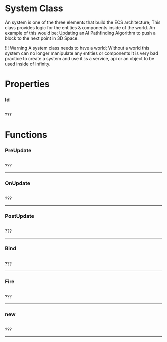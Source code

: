 # System Class
An system is one of the three elements that build the ECS architecture; This class provides logic for the entities & components inside of the world. An example of this would be; Updating an AI Pathfinding Algorithm to push a block to the next point in 3D Space.

!!! Warning
	A system class needs to have a world; Without a world this system can no longer manipulate any entities or components
	It is very bad practice to create a system and use it as a service, api or an object to be used inside of Infinity.

# Properties
### Id
```

```

???

# Functions
### PreUpdate
```

```

???

---
### OnUpdate
```

```

???

---
### PostUpdate
```

```

???

---
### Bind
```

```

???

---
### Fire
```

```

???

---
### new
```

```

???

---